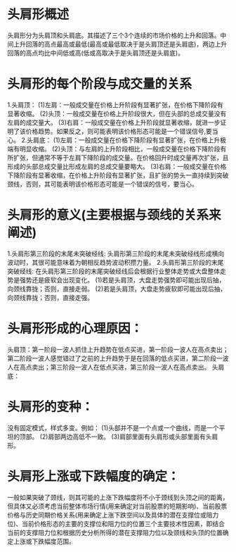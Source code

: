 # 头肩形概述
  头肩形分为头肩顶和头肩底。其描述了三个3个连续的市场价格的上升和回落。中间上升回落的高点最高或最低(最高或最低取决于是头肩顶还是头肩底)，两边上升回落的高点均比中间低或高(低或高取决于是头肩顶还是头肩底)。
# 头肩形的每个阶段与成交量的关系
  1.头肩顶：
    (1)左肩：一般成交量在价格上升阶段有显著扩张，在价格下降阶段有显著收缩。
    (2)头顶：一般成交量在价格上升阶段很大，但在头部的总成交量没有左肩的成交量大。
    (3)右肩：一般成交量在价格上升阶段就显著收缩，就进一步证明了该价格趋势。如果反之，则可能表明该价格形态可能是一个错误信号,要当心。
  2.头肩底：
    (1)左肩：一般成交量在价格下降阶段有显著扩张，在价格上升极端有明显收缩。
    (2)头顶：与左肩的上升阶段相比，一般成交量在价格下降阶段有所扩张，但通常不等于左肩下降阶段的成交量。在价格回升时成交量再次扩张，且形成的头部总成交量比形成左肩的总成交量要略大。
    (3)右肩：一般成交量在价格下降阶段有显著收缩，在价格上升阶段有显著扩张，且扩张的势头一直持续到突破颈线，否则，其可能表明该价格形态可能是一个错误的信号，要当心。
# 头肩形的意义(主要根据与颈线的关系来阐述)
  1.头肩形第三阶段的末尾未突破经线: 头肩形第三阶段的末尾未突破经线形成横向波动时，其很可能意味着为朝相反趋势波动积攒力量。
  2.头肩形第三阶段的末尾突破经线: 在头肩形第三阶段的末尾突破经线后会根据行业整体走势或大盘整体走势是强势还是疲软会出现变化。
    (1)若是头肩顶，大盘走势强势即可能出现后抽，向颈线靠拢；否则，直接走弱。
    (2)若是头肩顶，大盘走势疲软即可能出现后抽，向颈线靠拢；否则，直接走强。

# 头肩形形成的心理原因：
  头肩顶：第一阶段一波人抓住上升趋势在低点买进，第一阶段一波人在高点卖出；第二阶段一波人感觉错过了之前的上升趋势于是在回落的低点买进，第二阶段一波人在高点卖出；第三阶段一波人在低点买进，第三阶段一波人在高点卖出。
  头肩底：
# 头肩形的变种：
  没有固定模式，样式多变。例如：
  (1)头部并不是一个点或一个曲线，而是一个平坦的顶部。
  (2)肩部两边高低不一致。
  (3)肩部里面有头肩形或头部里面有头肩形。
# 头肩形上涨或下跌幅度的确定：
  一般如果突破了颈线，则其可能的上涨下跌幅度将不小于颈线到头顶之间的距离，但具体又必须考虑当前整体市场行情(用来确定对当前股票的短期影响)、当前股票价格与历史同期价格关系(用来确定上涨下跌空间以及具体的潜在支撑位或阻力位)、当前价格形态的主要的支撑位和阻力位的位置三个主要技术性因素，即结合当前的支撑阻力位和根据历史分析所得的潜在支撑阻力位以及颈线和头顶的位置确定上涨或下跌幅度范围。 
   